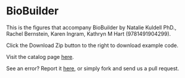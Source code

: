 BioBuilder
==========

This is the figures that accompany BioBuilder by Natalie Kuldell PhD., Rachel Bernstein, Karen Ingram, Kathryn M Hart (9781491904299). 

Click the Download Zip button to the right to download example code.

Visit the catalog page [here](http://shop.oreilly.com/product/0636920033783.do).

See an error? Report it [here](http://oreilly.com/catalog/errata.csp?isbn=0636920033783), or simply fork and send us a pull request.
